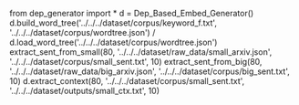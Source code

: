from dep_generator import *
d = Dep_Based_Embed_Generator()
d.build_word_tree('../../../dataset/corpus/keyword_f.txt', '../../../dataset/corpus/wordtree.json') / d.load_word_tree('../../../dataset/corpus/wordtree.json')
extract_sent_from_small(80, '../../../dataset/raw_data/small_arxiv.json', '../../../dataset/corpus/small_sent.txt', 10)
extract_sent_from_big(80, '../../../dataset/raw_data/big_arxiv.json', '../../../dataset/corpus/big_sent.txt', 10)
d.extract_context(80, '../../../dataset/corpus/small_sent.txt', '../../../dataset/outputs/small_ctx.txt', 10)
